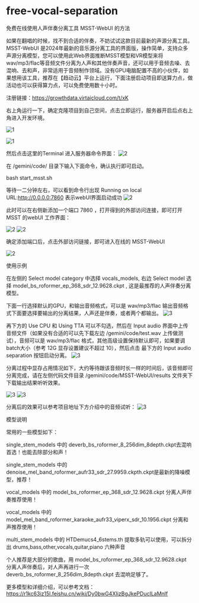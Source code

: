 # free-vocal-separation
免费在线使用人声伴奏分离工具 MSST-WebUI 的方法

如果在翻唱的时候，找不到合适的伴奏，不妨试试这款目前最新的声源分离工具。MSST-WebUI 是2024年最新的音乐源分离工具的界面版，操作简单，支持众多声源分离模型，您可以使用此Web界面推断MSST模型和VR模型来将 wav/mp3/flac等音频文件分离为人声和其他伴奏声音，还可以用于音频去噪、去混响、去和声，非常适用于音频制作领域。没有GPU电脑配置不高的小伙伴，如果想用该工具，推荐在【趋动云】平台上运行，下面注册启动项目即送算力点，做活动也可以获得算力点，可以免费使用数十小时。

注册链接：https://growthdata.virtaicloud.com/t/xK

右上角运行一下，确定克隆项目到自己空间，点击立即运行，服务器开启后点右上角进入开发环境。

![1](https://github.com/walnutsandwich/free-vocal-separation/blob/main/pics/%257B540F530C-A7B6-4304-836A-AF1555C50FD2%257D.png)

![1](https://github.com/walnutsandwich/free-vocal-separation/blob/main/pics/%7BE6FDD176-5B3B-4a63-8091-1A19924463DE%7D.png)

然后点击这里的Terminal 进入服务器命令界面：
![2](https://github.com/walnutsandwich/free-vocal-separation/blob/main/pics/%7B31131E30-C1E1-4693-A1C4-4AA29860DFBE%7D.png)

在 /gemini/code/ 目录下输入下面命令，确认执行即可启动。

bash start_msst.sh

等待一二分钟左右，可以看到命令行出现 Running on local URL:http://0.0.0.0:7860 表示webUI界面启动成功 
![2](https://github.com/walnutsandwich/free-vocal-separation/blob/main/pics/0.png)

此时可以在右侧新添加一个端口 7860 ，打开得到的外部访问连接，即可打开 MSST 的webUI 工作界面：

![2](https://github.com/walnutsandwich/free-vocal-separation/blob/main/pics/1.png)
![2](https://github.com/walnutsandwich/free-vocal-separation/blob/main/pics/2.png)

确定添加端口后，点击外部访问链接，即可进入在线的 MSST-WebUI 

![2](https://github.com/walnutsandwich/free-vocal-separation/blob/main/pics/3.png)


使用示例

在左侧的 Select model category 中选择 vocals_models, 右边 Select model 选择 model_bs_roformer_ep_368_sdr_12.9628.ckpt , 这是最推荐的人声伴奏分离模型。

下面一行选择默认的GPU，和输出音频格式，可以是 wav/mp3/flac 输出音频格式下面要选择要输出的分离结果，人声还是伴奏，或者两个都输出。
![3](https://github.com/walnutsandwich/free-vocal-separation/blob/main/pics/4.png)

再下方的 Use CPU 和 Using TTA 可以不勾选，然后在 Input audio 界面中上传音频文件（如果没有合适的可以先下载左边 /gemini/code/test.wav 上传做测试），音频可以是 wav/mp3/flac 格式，其他高级设置保持默认即可，如果要调batch大小（参考 12G 显存设置建议不超过 10），然后点击 最下方的 Input audio separation 按钮启动分离。
![3](https://github.com/walnutsandwich/free-vocal-separation/blob/main/pics/5.png)

分离过程中显存占用情况如下，大约等待跟该音频时长一样的时间后，该音频即可分离完成，请在左侧代码文件目录 /gemini/code/MSST-WebUI/results 文件夹下下载输出结果听听效果。

![3](https://github.com/walnutsandwich/free-vocal-separation/blob/main/pics/6.png)
![3](https://github.com/walnutsandwich/free-vocal-separation/blob/main/pics/7.png)

分离后的效果可以参考项目地址下方介绍中的音频试听：
![3](https://github.com/walnutsandwich/free-vocal-separation/blob/main/pics/QQ%E6%88%AA%E5%9B%BE20241203131227.png)

模型说明

常用的一些模型如下：

single_stem_models 中的 deverb_bs_roformer_8_256dim_8depth.ckpt去混响首选！也能去除部分和声！

single_stem_models 中的 denoise_mel_band_roformer_aufr33_sdr_27.9959.ckpth.ckpt是最新的降噪模型，推荐！

vocal_models 中的 model_bs_roformer_ep_368_sdr_12.9628.ckpt 分离人声伴奏推荐使用！

vocal_models 中的 model_mel_band_roformer_karaoke_aufr33_viperx_sdr_10.1956.ckpt 分离和声推荐使用！

multi_stem_models 中的 HTDemucs4_6stems.th 提取多轨可以使用，可以拆分出 drums,bass,other,vocals,quitar,piano 六种声音



个人推荐是大部分的歌曲，用 model_bs_roformer_ep_368_sdr_12.9628.ckpt 分离人声伴奏后，对人声再进行一次 deverb_bs_roformer_8_256dim_8depth.ckpt 去混响足够了。



更多模型和详细介绍，可以参考文档： https://r1kc63iz15l.feishu.cn/wiki/Dy0bwG4XIizBgJkePDucILaMnlf
